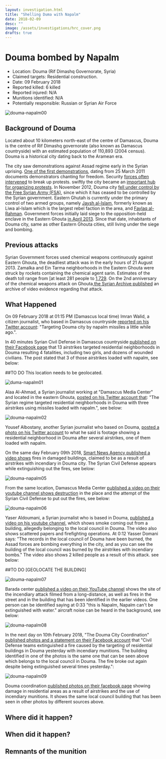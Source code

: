 ```yaml
---
layout: investigation.html
title: "Shelling Duma with Napalm"
date: 2018-02-09
desc: ""
image: /assets/investigations/hrc_cover.png
drafts: true
---
```


# Douma bombed by Napalm

- Location: Douma (Rif Dimashq Governorate, Syria)
- Claimed targets: Residential construction.
- Date: 09 February 2018
- Reported killed: 6 killed
- Reported injured: N/A
- Munitions identified: N/A
- Potentially responsible: Russian or Syrian Air Force

![douma-napalm00](/assets/douma-napalm00.jpg)

## Background of Douma

Located about 10 kilometers north-east of the centre of Damascus, Douma is the centre of Rif Dimashq governorate (also known as Damascus countryside) with an estimated population of 110,893 (2004 census). Douma is a historical city dating back to the Aramean era.

The city saw demonstrations against Assad regime early in the Syrian uprising. [One of the first demonstrations](https://www.youtube.com/watch?v=MesN-sNruLs), dating from 25 March 2011 documents demonstrators chanting for freedom. Security [forces often intervened](https://youtu.be/Qn7J7hXFPNE?t=5m20s) to break up protests. swiftly the city became an [important hub for organizing protests](https://www.youtube.com/watch?v=oytok3Zdc94). In November 2012, Douma city [fell under control by the Free Syrian Army (FSA)](https://www.youtube.com/watch?v=nmjfla6qaY4), since which it has ceased to be controlled by the Syrian government.
Eastern Ghutah is currently under the primary control of two armed groups, namely [Jaysh al-Islam](https://www.jaishalislam.com/), formerly known as Liwa al-Islam which is the largest rebel faction in the area, and [Faylaq al-Rahman](http://alrahmancorps.com/).
Government forces initially laid siege to the opposition-held enclave in the Eastern Ghouta [in April 2013](http://www.ohchr.org/Documents/HRBodies/HRCouncil/CoISyria/A-HRC-37-72_EN.pdf). Since that date, inhabitants of Douma city, same as other Eastern Ghouta cities, still living under the siege and bombing.

## Previous attacks

Syrian Government forces used chemical weapons continuously against Eastern Ghouta, the deadliest attack was in the early hours of 21 August 2013.  Zamalka and  Ein Tarma neighborhoods in the Eastern Ghouta were struck by rockets containing the chemical agent sarin. Estimates of the death toll range from [at least 281 people[](https://www.diplomatie.gouv.fr/IMG/pdf/Syrian_Chemical_Programme.pdf) to [1,729](https://www.dailystar.com.lb/News/Middle-East/2013/Aug-22/228268-bodies-still-being-found-after-alleged-syria-chemical-attack-opposition.ashx).
On the 2nd anniversary of the chemical weapons attack on Ghouta,[the Syrian Archive published](https://syrianarchive.org/en/investigations/Press-Release-of-the-Chemical-Weapons-Attack-on-Damascus.html) an archive of video evidence regarding that attack.

## What Happened

On 09 February 2018 at 01:15 PM (Damascus local time) Imran Walid, a citizen journalist, who based in Damascus countryside [reported on his Twitter account](https://twitter.com/Omran_Almansi/status/961921399232311296): "Targeting Douma city by napalm missiles a little while ago.".

In 40 minutes Syrian Civil Defense in Damascus countryside [published on their Facebook page](https://www.facebook.com/SCDrifdimashq/posts/2092827634075868) that 13 airstrikes targeted residential neighborhoods in Douma resulting 4 fatalities, including two girls, and dozens of wounded civilians. The post stated that 3 of those airstrikes loaded with napalm, see below:

##TO DO
This location needs to be geolocated.

![duma-napalm01](/assets/douma-napalm01.jpg)

Alaa Al-Ahmad, a Syrian journalist working at "Damascus Media Center" and located in the eastern Ghouta, [posted on his Twitter account that](https://twitter.com/Press_Alaaahmad/status/961935319108071424): "The Syrian regime targeted residential neighborhoods in Douma with three airstrikes using missiles loaded with napalm.", see below:

![douma-napalm02](/assets/douma-napalm02.jpg)

Yousef Albostany, another Syrian journalist who based on Douma, [posted a photo on his Twitter account](https://twitter.com/YousefAlbostany/status/961981527868440577) to what he said is footage showing a residential neighborhood in Douma after several airstrikes, one of them loaded with napalm.

On the same day February 09th 2018, [Smart News Agency published a video shows](https://www.youtube.com/watch?v=CUDnCmLVUTc) fires in damaged buildings, claimed to be as a result of airstrikes with incendiary in Douma city. The Syrian Civil Defense appears while extinguishing out the fires, see below:

![douma-napalm05](/assets/douma-napalm05.jpg)

From the same location, Damascus Media Center [published a video on their youtube channel shows destruction](https://www.youtube.com/watch?v=7N_aCjMEPbs) in the place and the attempt of the Syrian Civil Defense to put out the fires, see below:

![douma-napalm06](/assets/douma-napalm06.jpg)

Yaser Aldoumani, a Syrian journalist who is based in Douma, [published a video on his youtube channel](https://www.youtube.com/watch?v=uiXle6468Zc), which shows smoke coming out from a building, allegedly belonging to the local council in Douma. The video also shows scattered papers and firefighting operations. At 0:12 Yasser Domani says: "The records in the local council of Douma have been burned, the Assad forces are bombing everything in the city, and as you can see the building of the local council was burned by the airstrikes with incendiary bombs." The video also shows 2 killed people as a result of this attack. see below:

##TO DO [GEOLOCATE THE BUILDING]

![douma-napalm07](/assets/douma-napalm07.jpg)

Barada center [published a video on their YouTube channel](https://www.youtube.com/watch?v=wK2PbJNvci0) shows the site of the incendiary attack filmed from a long-distance, as well as fires in the street and in the building that has been identified in the earlier videos. One person can be identified saying at 0:33 "this is Napalm,  Napalm can't be extinguished with water." aircraft noise can be heard in the background, see below:

![douma-napalm08](/assets/douma-napalm08.jpg)

In the next day on 10th February 2018, "The Douma City Coordination" [published photos and a statement on their Facebook account](https://www.facebook.com/Douma.Revolution.2011/posts/1672415679506007) that "Civil Defense teams extinguished a fire caused by the targeting of residential buildings in Douma yesterday with incendiary munitions. The building identified in one of the photos is the same one that can be seen above which belongs to the local council in Douma.  The fire broke out again despite being extinguished several times yesterday.":

![douma-napalm09](/assets/douma-napalm09.png)

Douma coordination [published photos on their facebook page](https://www.facebook.com/Douma.Revolution/posts/735589393318321) showing damage in residential areas as a result of airstrikes and the use of incendiary munitions. It shows the same local council building that has been seen in other photos by different sources above.

## Where did it happen?


## When did it happen?


## Remnants of the munition
